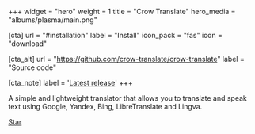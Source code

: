 +++
widget = "hero"
weight = 1
title = "Crow Translate"
hero_media = "albums/plasma/main.png"

[cta]
  url = "#installation"
  label = "Install"
  icon_pack = "fas"
  icon = "download"
  
[cta_alt]
  url = "https://github.com/crow-translate/crow-translate"
  label = "Source code"

[cta_note]
  label = '<a class="js-github-release" href="https://github.com/crow-translate/crow-translate/releases/latest" data-repo="crow-translate/crow-translate">Latest release<!-- V --></a>'
+++

A simple and lightweight translator that allows you to translate and speak text using Google, Yandex, Bing, LibreTranslate and Lingva.

<span style="text-shadow: none;"><a class="github-button" href="https://github.com/crow-translate/crow-translate" data-icon="octicon-star" data-size="large" data-show-count="true" aria-label="Star this on GitHub">Star</a><script async defer src="https://buttons.github.io/buttons.js"></script></span>
